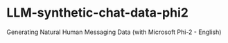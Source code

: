# LLM-synthetic-chat-data-phi2
Generating Natural Human Messaging Data (with Microsoft Phi-2 - English)
